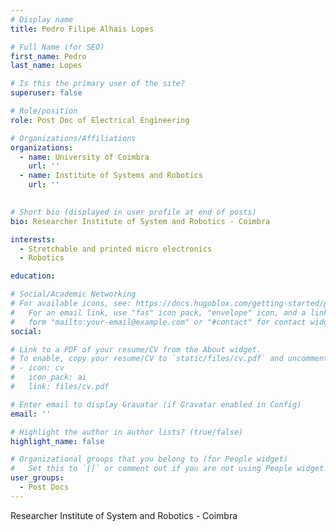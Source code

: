 ```yaml
---
# Display name
title: Pedro Filipe Alhais Lopes

# Full Name (for SEO)
first_name: Pedro 
last_name: Lopes

# Is this the primary user of the site?
superuser: false

# Role/position
role: Post Doc of Electrical Engineering

# Organizations/Affiliations
organizations:
  - name: University of Coimbra
    url: ''
  - name: Institute of Systems and Robotics
    url: ''
  

# Short bio (displayed in user profile at end of posts)
bio: Researcher Institute of System and Robotics - Coimbra

interests:
  - Stretchable and printed micro electronics
  - Robotics

education:

# Social/Academic Networking
# For available icons, see: https://docs.hugoblox.com/getting-started/page-builder/#icons
#   For an email link, use "fas" icon pack, "envelope" icon, and a link in the
#   form "mailto:your-email@example.com" or "#contact" for contact widget.
social:

# Link to a PDF of your resume/CV from the About widget.
# To enable, copy your resume/CV to `static/files/cv.pdf` and uncomment the lines below.
# - icon: cv
#   icon_pack: ai
#   link: files/cv.pdf

# Enter email to display Gravatar (if Gravatar enabled in Config)
email: ''

# Highlight the author in author lists? (true/false)
highlight_name: false

# Organizational groups that you belong to (for People widget)
#   Set this to `[]` or comment out if you are not using People widget.
user_groups:
  - Post Docs
---
```


Researcher Institute of System and Robotics - Coimbra
